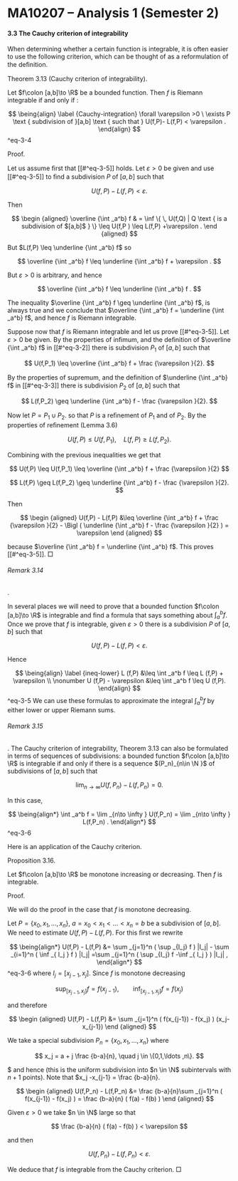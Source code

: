 MA10207 – Analysis 1 (Semester 2)
=================================

#### 3.3 The Cauchy criterion of integrability

When determining whether a certain function is integrable, it is often easier to use the following criterion, which can be thought of as a reformulation of the deﬁnition.

Theorem 3.13 (Cauchy criterion of integrability). 

Let $f\colon [a,b]\to \R$ be a bounded function. Then $f$ is Riemann integrable if and only if :


$$ \being{align} \label {Cauchy-integration} \forall \varepsilon >0 \ \exists P \text { subdivision of }[a,b] \text { such that } U(f,P)- L(f,P) < \varepsilon . \end{align} $$
^eq-3-4


Proof.

Let us assume ﬁrst that [[#^eq-3-5]] holds. Let $\varepsilon >0$ be given and use [[#^eq-3-5]] to ﬁnd a subdivision $P$ of $[a,b]$ such that

$$ U(f,P)- L(f,P) < \varepsilon . $$

Then

$$ \begin {aligned} \overline {\int _a^b} f & = \inf \{ \, U(f,Q) | Q \text { is a subdivision of $[a,b]$ } \} \leq U(f,P ) \leq L(f,P) +\varepsilon . \end {aligned} $$

But $L(f,P) \leq \underline {\int _a^b} f$ so

$$ \overline {\int _a^b} f \leq \underline {\int _a^b} f + \varepsilon . $$

But $\varepsilon >0$ is arbitrary, and hence

$$ \overline {\int _a^b} f \leq \underline {\int _a^b} f . $$

The inequality $\overline {\int _a^b} f \geq \underline {\int _a^b} f$, is always true and we conclude that $\overline {\int _a^b} f = \underline {\int _a^b} f$, and hence $f$ is Riemann integrable.

Suppose now that $f$ is Riemann integrable and let us prove [[#^eq-3-5]]. Let $\varepsilon >0$ be given. By the properties of inﬁmum, and the deﬁnition of $\overline {\int _a^b} f$ in [[#^eq-3-2]] there is subdivision $P_1$ of $[a,b]$ such that

$$ U(f,P_1) \leq \overline {\int _a^b} f + \frac {\varepsilon }{2}. $$

By the properties of supremum, and the deﬁnition of $\underline {\int _a^b} f$ in [[#^eq-3-3]] there is subdivision $P_2$ of $[a,b]$ such that

$$ L(f,P_2) \geq \underline {\int _a^b} f - \frac {\varepsilon }{2}. $$

Now let $P = P_1 \cup P_2$. so that $P$ is a reﬁnement of $P_1$ and of $P_2$. By the properties of reﬁnement (Lemma 3.6)

$$ U(f,P) \leq U(f,P_1) , \quad L(f,P) \geq L(f,P_2) . $$

Combining with the previous inequalities we get that

$$ U(f,P) \leq U(f,P_1) \leq \overline {\int _a^b} f + \frac {\varepsilon }{2} $$

$$ L(f,P) \geq L(f,P_2) \geq \underline {\int _a^b} f - \frac {\varepsilon }{2}. $$

Then

$$ \begin {aligned} U(f,P) - L(f,P) &\leq \overline {\int _a^b} f + \frac {\varepsilon }{2} - \Bigl ( \underline {\int _a^b} f - \frac {\varepsilon }{2} ) = \varepsilon \end {aligned} $$

because $\overline {\int _a^b} f = \underline {\int _a^b} f$. This proves [[#^eq-3-5]].  □

###### Remark 3.14

. 

In several places we will need to prove that a bounded function $f\colon [a,b]\to \R$ is integrable and ﬁnd a formula that says something about $\int _a^b f$. Once we prove that $f$ is integrable, given $\varepsilon >0$ there is a subdivision $P$ of $[a,b]$ such that

$$ U(f,P) - L(f,P) < \varepsilon . $$

Hence


$$ \being{align} \label {ineq-lower} L (f,P) &\leq \int _a^b f \leq L (f,P) + \varepsilon \\ \nonumber U (f,P) - \varepsilon &\leq \int _a^b f \leq U (f,P). \end{align} $$
^eq-3-5
 We can use these formulas to approximate the integral $\int _a^b f$ by either lower or upper Riemann sums.

###### Remark 3.15

.  The Cauchy criterion of integrability, Theorem 3.13 can also be formulated in terms of sequences of subdivisions: a bounded function $f\colon [a,b]\to \R$ is integrable if and only if there is a sequence $(P_n)_{n\in \N }$ of subdivisions of $[a,b]$ such that

$$ \lim _{n\to \infty } U(f,P_n) - L(f,P_n) = 0. $$

In this case,


$$ \being{align*} \int _a^b f = \lim _{n\to \infty } U(f,P_n) = \lim _{n\to \infty } L(f,P_n) . \end{align*} $$
^eq-3-6


Here is an application of the Cauchy criterion.

Proposition 3.16. 

Let $f\colon [a,b]\to \R$ be monotone increasing or decreasing. Then $f$ is integrable.

Proof.

We will do the proof in the case that $f$ is monotone decreasing.

Let $P = \{ x_0, x_1,\ldots ,x_n\}$, $a= x_0<x_1<\ldots < x_n=b$ be a subdivision of $[a,b]$. We need to estimate $U(f,P) - L(f,P)$. For this ﬁrst we rewrite


$$ \being{align*} U(f,P) - L(f,P) &= \sum _{j=1}^n ( \sup _{I_j} f ) |I_j| - \sum _{i=1}^n ( \inf _{ I_j } f ) |I_j| =\sum _{j=1}^n ( \sup _{I_j} f -\inf _{ I_j } ) |I_j| , \end{align*} $$
^eq-3-6
 where $I_j = [x_{j-1},x_j]$. Since $f$ is monotone decreasing

$$ \sup _{[x_{j-1},x_j]} f = f(x_{j-1}) , \qquad \inf _{[x_{j-1},x_j]} f = f(x_j) $$

and therefore

$$ \begin {aligned} U(f,P) - L(f,P) &= \sum _{j=1}^n ( f(x_{j-1}) - f(x_j) ) (x_j-x_{j-1}) \end {aligned} $$

We take a special subdivision $P_n = \{x_0, x_1, \ldots , x_n\}$ where

$$ x_j = a + j \frac {b-a}{n}, \quad j \in \{0,1,\ldots ,n\}. $$

$ and hence (this is the uniform subdivision into $n \in \N$ subintervals with $n+1$ points). Note that $x_j -x_{j-1} = \frac {b-a}{n}.

$$ \begin {aligned} U(f,P_n) - L(f,P_n) &= \frac {b-a}{n}\sum _{j=1}^n ( f(x_{j-1}) - f(x_j) ) = \frac {b-a}{n} ( f(a) - f(b) ) \end {aligned} $$

Given $\varepsilon >0$ we take $n \in \N$ large so that

$$ \frac {b-a}{n} ( f(a) - f(b) ) < \varepsilon $$

and then

$$ U(f,P_n) - L(f,P_n) < \varepsilon . $$

We deduce that $f$ is integrable from the Cauchy criterion.  □